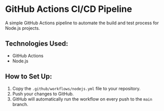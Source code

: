 # GitHub Actions CI/CD Pipeline

A simple GitHub Actions pipeline to automate the build and test process for Node.js projects.

## Technologies Used:
- GitHub Actions
- Node.js

## How to Set Up:
1. Copy the `.github/workflows/nodejs.yml` file to your repository.
2. Push your changes to GitHub.
3. GitHub will automatically run the workflow on every push to the `main` branch.
